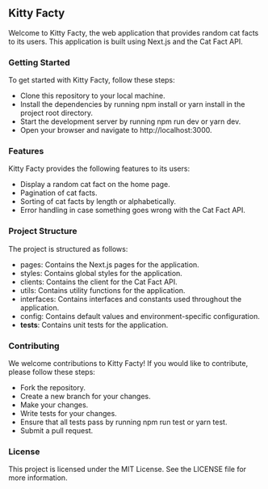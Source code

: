 ## Kitty Facty
Welcome to Kitty Facty, the web application that provides random cat facts to its users. This application is built using Next.js and the Cat Fact API.

### Getting Started
To get started with Kitty Facty, follow these steps:

- Clone this repository to your local machine.
- Install the dependencies by running npm install or yarn install in the project root directory.
- Start the development server by running npm run dev or yarn dev.
- Open your browser and navigate to http://localhost:3000.

### Features
Kitty Facty provides the following features to its users:
- Display a random cat fact on the home page.
- Pagination of cat facts.
- Sorting of cat facts by length or alphabetically.
- Error handling in case something goes wrong with the Cat Fact API.

### Project Structure
The project is structured as follows:

- pages: Contains the Next.js pages for the application.
- styles: Contains global styles for the application.
- clients: Contains the client for the Cat Fact API.
- utils: Contains utility functions for the application.
- interfaces: Contains interfaces and constants used throughout the application.
- config: Contains default values and environment-specific configuration.
- __tests__: Contains unit tests for the application.

### Contributing
We welcome contributions to Kitty Facty! If you would like to contribute, please follow these steps:

- Fork the repository.
- Create a new branch for your changes.
- Make your changes.
- Write tests for your changes.
- Ensure that all tests pass by running npm run test or yarn test.
- Submit a pull request.

### License
This project is licensed under the MIT License. See the LICENSE file for more information.